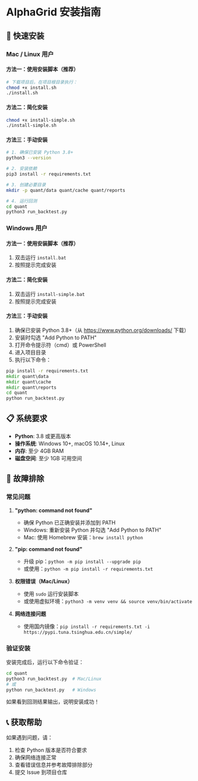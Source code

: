 # AlphaGrid 安装指南

## 🚀 快速安装

### Mac / Linux 用户

#### 方法一：使用安装脚本（推荐）
```bash
# 下载项目后，在项目根目录执行：
chmod +x install.sh
./install.sh
```

#### 方法二：简化安装
```bash
chmod +x install-simple.sh
./install-simple.sh
```

#### 方法三：手动安装
```bash
# 1. 确保已安装 Python 3.8+
python3 --version

# 2. 安装依赖
pip3 install -r requirements.txt

# 3. 创建必要目录
mkdir -p quant/data quant/cache quant/reports

# 4. 运行回测
cd quant
python3 run_backtest.py
```

### Windows 用户

#### 方法一：使用安装脚本（推荐）
1. 双击运行 `install.bat`
2. 按照提示完成安装

#### 方法二：简化安装
1. 双击运行 `install-simple.bat`
2. 按照提示完成安装

#### 方法三：手动安装
1. 确保已安装 Python 3.8+（从 https://www.python.org/downloads/ 下载）
2. 安装时勾选 "Add Python to PATH"
3. 打开命令提示符（cmd）或 PowerShell
4. 进入项目目录
5. 执行以下命令：
```cmd
pip install -r requirements.txt
mkdir quant\data
mkdir quant\cache
mkdir quant\reports
cd quant
python run_backtest.py
```

## 📋 系统要求

- **Python**: 3.8 或更高版本
- **操作系统**: Windows 10+, macOS 10.14+, Linux
- **内存**: 至少 4GB RAM
- **磁盘空间**: 至少 1GB 可用空间

## 🔧 故障排除

### 常见问题

1. **"python: command not found"**
   - 确保 Python 已正确安装并添加到 PATH
   - Windows: 重新安装 Python 并勾选 "Add Python to PATH"
   - Mac: 使用 Homebrew 安装：`brew install python`

2. **"pip: command not found"**
   - 升级 pip：`python -m pip install --upgrade pip`
   - 或使用：`python -m pip install -r requirements.txt`

3. **权限错误（Mac/Linux）**
   - 使用 `sudo` 运行安装脚本
   - 或使用虚拟环境：`python3 -m venv venv && source venv/bin/activate`

4. **网络连接问题**
   - 使用国内镜像：`pip install -r requirements.txt -i https://pypi.tuna.tsinghua.edu.cn/simple/`

### 验证安装

安装完成后，运行以下命令验证：

```bash
cd quant
python3 run_backtest.py  # Mac/Linux
# 或
python run_backtest.py   # Windows
```

如果看到回测结果输出，说明安装成功！

## 📞 获取帮助

如果遇到问题，请：
1. 检查 Python 版本是否符合要求
2. 确保网络连接正常
3. 查看错误信息并参考故障排除部分
4. 提交 Issue 到项目仓库
